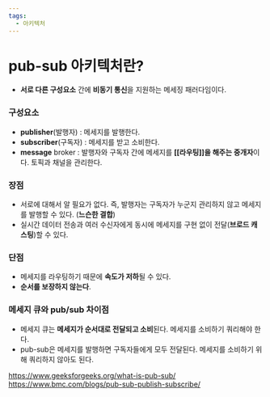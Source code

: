 ```yaml
---
tags:
  - 아키텍처
---
```

# pub-sub 아키텍처란?
- **서로 다른 구성요소** 간에 **비동기 통신**을 지원하는 메세징 패러다임이다.

### 구성요소
- **publisher**(발행자) : 메세지를 발행한다.
- **subscriber**(구독자) : 메세지를 받고 소비한다.
- **message** broker : 발행자와 구독자 간에 메세지를 **[[라우팅]]을 해주는 중개자**이다. 토픽과 채널을 관리한다.

### 장점
- 서로에 대해서 알 필요가 없다. 즉, 발행자는 구독자가 누군지 관리하지 않고 메세지를 발행할 수 있다. (**느슨한 결합**)
- 실시간 데이터 전송과 여러 수신자에게 동시에 메세지를 구현 없이 전달(**브로드 캐스팅**)할 수 있다.

### 단점
- 메세지를 라우팅하기 때문에 **속도가 저하**될 수 있다.
- **순서를 보장하지 않는다**.

### 메세지 큐와 pub/sub 차이점
- 메세지 큐는 **메세지가 순서대로 전달되고 소비**된다. 메세지를 소비하기 쿼리해야 한다.
- pub-sub은 메세지를 발행하면 구독자들에게 모두 전달된다. 메세지를 소비하기 위해 쿼리하지 않아도 된다.



https://www.geeksforgeeks.org/what-is-pub-sub/
https://www.bmc.com/blogs/pub-sub-publish-subscribe/